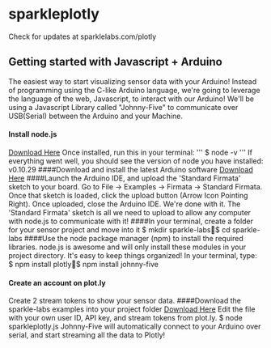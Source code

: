 sparkleplotly
=============
Check for updates at sparklelabs.com/plotly
## Getting started with Javascript + Arduino
The easiest way to start visualizing sensor data with your Arduino!
Instead of programming using the C-like Arduino language, we're going to leverage the language of the web, Javascript, to interact with our Arduino!
We'll be using a Javascript Library called "Johnny-Five" to communicate over USB(Serial) between the Arduino and your Machine.
#### Install node.js
[Download Here](http://nodejs.org/download)
Once installed, run this in your terminal:
'''
$ node -v
'''
If everything went well, you should see the version of node you have installed:
v0.10.29
####Download and install the latest Arduino software
[Download Here](http://arduino.cc/en/main/software)
####Launch the Arduino IDE, and upload the 'Standard Firmata' sketch to your board.
Go to File -> Examples -> Firmata -> Standard Firmata.
Once that sketch is loaded, click the upload button (Arrow Icon Pointing Right).
Once uploaded, close the Arduino IDE. We're done with it. The 'Standard Firmata' sketch is all we need to upload to allow any computer with node.js to communicate with it!
####In your terminal, create a folder for your sensor project and move into it
$ mkdir sparkle-labs$ cd sparkle-labs
####Use the node package manager (npm) to install the required libraries.
node.js is awesome and will only install these modules in your project directory. It's easy to keep things organized!
In your terminal, type:
$ npm install plotly$ npm install johnny-five
#### Create an account on plot.ly
Create 2 stream tokens to show your sensor data.
####Download the sparkle-labs examples into your project folder
[Download Here](http://sparklelabs.com/plotly)
Edit the file with your own user ID, API key, and stream tokens from plot.ly.
$ node sparkleplotly.js
Johnny-Five will automatically connect to your Arduino over serial, and start streaming all the data to Plotly!
